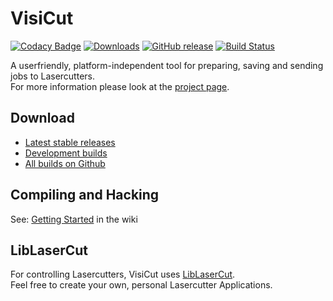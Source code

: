 # VisiCut

[![Codacy Badge](https://api.codacy.com/project/badge/Grade/6ded4f0de59d41969fef2d71312f0b4f)](https://app.codacy.com/manual/t-oster/VisiCut?utm_source=github.com&utm_medium=referral&utm_content=t-oster/VisiCut&utm_campaign=Badge_Grade_Settings)
[![Downloads](https://img.shields.io/github/downloads/fablabnbg/VisiCut/total.svg?maxAge=2592000?style=flat-square)](https://github.com/fablabnbg/VisiCut/releases/latest)
[![GitHub release](https://img.shields.io/github/release/fablabnbg/VisiCut.svg)](https://github.com/fablabnbg/VisiCut/releases)
[![Build Status](https://travis-ci.org/t-oster/VisiCut.svg?branch=master)](https://travis-ci.org/t-oster/VisiCut)

A userfriendly, platform-independent tool for preparing, saving and sending jobs to Lasercutters.<br/>
For more information please look at the [project page](https://www.visicut.org).

## Download

-   [Latest stable releases](http://download.visicut.org)
-   [Development builds](http://download.visicut.org/develop)
-   [All builds on Github](https://github.com/t-oster/VisiCut/releases)

## Compiling and Hacking

See: [Getting Started](https://github.com/t-oster/VisiCut/wiki/Development:-Getting-started) in the wiki

## LibLaserCut

For controlling Lasercutters, VisiCut uses [LibLaserCut](https://github.com/t-oster/LibLaserCut).<br/>
Feel free to create your own, personal Lasercutter Applications.
